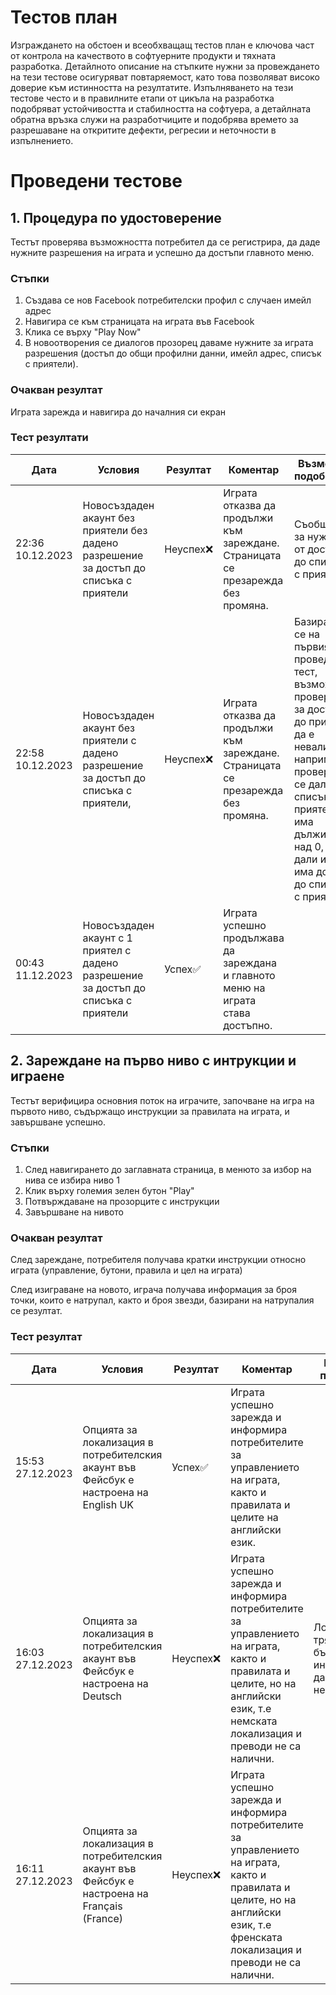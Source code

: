 # Тестов план
Изграждането на обстоен и всеобхващащ тестов план е ключова част от контрола на качеството в софтуерните продукти и тяхната разработка. Детайлното описание на стъпките нужни за провеждането на тези тестове осигуряват повтаряемост, като това позволяват високо доверие към истинността на резултатите. Изпълняването на тези тестове често и в правилните етапи от цикъла на разработка подобряват устойчивостта и стабилността на софтуера, а детайлната обратна връзка служи на разработчиците и подобрява времето за разрешаване на откритите дефекти, регресии и неточности в изпълнението.

# Проведени тестове
## 1. Процедура по удостоверение

Тестът проверява възможността потребител да се регистрира, да даде нужните разрешения на играта и успешно да достъпи главното меню.

### Стъпки

1. Създава се нов Facebook потребителски профил с случаен имейл адрес
2. Навигира се към страницата на играта във Facebook
3. Клика се върху "Play Now"
4. В новоотворения се диалогов прозорец даваме нужните за играта разрешения (достъп до общи профилни данни, имейл адрес, списък с приятели).

### Очакван резултат

Играта зарежда и навигира до началния си екран

### Тест резултати

| Дата | Условия | Резултат | Коментар | Възможни подобрения     |
|------|---------|----------|----------|-------------------------|
|22:36 10.12.2023    |  Новосъздаден акаунт без приятели без дадено разрешение за достъп до списъка с приятели  |  Неуспех❌        | Играта отказва да продължи към зареждане. Страницата се презарежда без промяна.| Съобщение за нуждата от достъп до списъка с приятели |
|22:58 10.12.2023     | Новосъздаден акаунт без приятели с дадено разрешение за достъп до списъка с приятели, |  Неуспех❌        | Играта отказва да продължи към зареждане. Страницата се презарежда без промяна.| Базирайки се на първия проведен тест, възможно е проверката за достъп до приятели да е невалидна, например проверява се дали списъка с приятели има дължина над 0, а не дали играта има достъп до списъка с приятели |
|00:43 11.12.2023      |Новосъздаден акаунт с 1 приятел с дадено разрешение за достъп до списъка с приятели |  Успех✅        | Играта успешно продължава да зареждана и главното меню на играта става достъпно.|  |

## 2. Зареждане на първо ниво с интрукции и играене
Тестът верифицира основния поток на играчите, започване на игра на първото ниво, съдържащо инструкции за правилата на играта, и завършване успешно.

### Стъпки

1. След навигирането до заглавната страница, в менюто за избор на нива се избира ниво 1
2. Клик върху големия зелен бутон "Play"
3. Потвърждаване на прозорците с инструкции
4. Завършване на нивото

### Очакван резултат
След зареждане, потребителя получава кратки инструкции относно играта (управление, бутони, правила и цел на играта)

След изиграване на новото, играча получава информация за броя точки, които е натрупал, както и броя звезди, базирани на натрупалия се резултат.

### Тест резултат

| Дата | Условия | Резултат | Коментар | Възможни подобрения     |
|------|---------|----------|----------|-------------------------|
|15:53 27.12.2023    | Опцията за локализация в потребителския акаунт във Фейсбук е настроена на English UK    |  Успех✅        | Играта успешно зарежда и информира потребителите за управлението на играта, както и правилата и целите на английски език.|  |
|16:03 27.12.2023     | Опцията за локализация в потребителския акаунт във Фейсбук е настроена на Deutsch |  Неуспех❌        | Играта успешно зарежда и информира потребителите за управлението на играта, както и правилата и целите, но на английски език, т.е немската локализация и преводи не са налични.| Локализацията трябва да бъде налице, инструкциите да са на немски. |
|16:11 27.12.2023      |Опцията за локализация в потребителския акаунт във Фейсбук е настроена на Français (France) |  Неуспех❌      | Играта успешно зарежда и информира потребителите за управлението на играта, както и правилата и целите, но на английски език, т.е френската локализация и преводи не са налични.|  |
